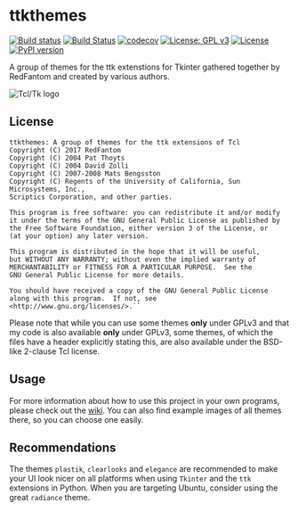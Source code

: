 # ttkthemes 
[![Build status](https://ci.appveyor.com/api/projects/status/to1w9uqe5gaq7vu1/branch/master?svg=true)](https://ci.appveyor.com/project/RedFantom/ttk-themes/branch/master)
[![Build Status](https://travis-ci.org/RedFantom/ttkthemes.svg?branch=master)](https://travis-ci.org/RedFantom/ttkthemes)
[![codecov](https://codecov.io/gh/RedFantom/ttkthemes/branch/master/graph/badge.svg)](https://codecov.io/gh/RedFantom/ttkthemes)
[![License: GPL v3](https://img.shields.io/badge/License-GPL%20v3-blue.svg)](http://www.gnu.org/licenses/gpl-3.0)
[![License](https://img.shields.io/badge/License-BSD%202--Clause-orange.svg)](https://opensource.org/licenses/BSD-2-Clause)
[![PyPI version](https://badge.fury.io/py/ttkthemes.svg)](https://pypi.python.org/pypi/ttkthemes)

A group of themes for the ttk extenstions for Tkinter gathered together by RedFantom and 
created by various authors.

![Tcl/Tk logo](https://www.gsfparser.tk/wp-content/uploads/2017/03/Tcl.Tk_.png)

## License
    ttkthemes: A group of themes for the ttk extensions of Tcl
    Copyright (C) 2017 RedFantom
    Copyright (C) 2004 Pat Thoyts
    Copyright (C) 2004 David Zolli
    Copyright (C) 2007-2008 Mats Bengsston
    Copyright (C) Regents of the University of California, Sun Microsystems, Inc., 
    Scriptics Corporation, and other parties.
    
    This program is free software: you can redistribute it and/or modify
    it under the terms of the GNU General Public License as published by
    the Free Software Foundation, either version 3 of the License, or
    (at your option) any later version.
    
    This program is distributed in the hope that it will be useful,
    but WITHOUT ANY WARRANTY; without even the implied warranty of
    MERCHANTABILITY or FITNESS FOR A PARTICULAR PURPOSE.  See the
    GNU General Public License for more details.
    
    You should have received a copy of the GNU General Public License
    along with this program.  If not, see <http://www.gnu.org/licenses/>.``
    
Please note that while you can use some themes **only** under GPLv3 and that my code is also
available **only** under GPLv3, some themes, of which the files have a header explicitly stating
this, are also available under the BSD-like 2-clause Tcl license.

## Usage
For more information about how to use this project in your own programs, please check out the
[wiki](https://github.com/RedFantom/ttk-themes/wiki). You can also find example images of all
themes there, so you can choose one easily.
  
## Recommendations
The themes `plastik`, `clearlooks` and `elegance` are recommended to make your UI look nicer
on all platforms when using `Tkinter` and the `ttk` extensions in Python. When you are targeting
Ubuntu, consider using the great `radiance` theme.
